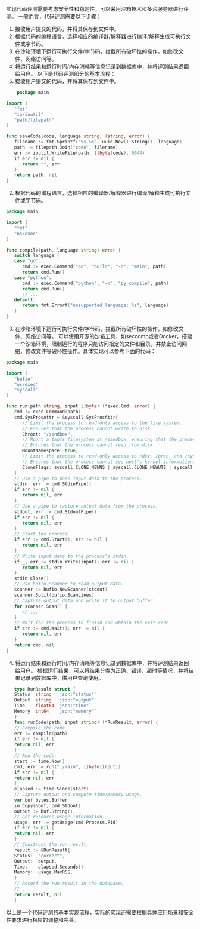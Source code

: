 实现代码评测需要考虑安全性和稳定性，可以采用沙箱技术和多台服务器进行评测。
一般而言，代码评测需要以下步骤：
1. 接收用户提交的代码，并将其保存到文件中。
2. 根据代码的编程语言，选择相应的编译器/解释器进行编译/解释生成可执行文件或字节码。
3. 在沙箱环境下运行可执行文件/字节码，拦截所有破坏性的操作，如修改文件、网络访问等。
4. 将运行结果和运行时间/内存消耗等信息记录到数据库中，并将评测结果返回给用户。
   以下是代码评测部分的基本流程：
1. 接收用户提交的代码，并将其保存到文件中。

```go
    package main

import (
   "fmt"
   "io/ioutil"
   "path/filepath"
)

func saveCode(code, language string) (string, error) {
   filename := fmt.Sprintf("%s.%s", uuid.New().String(), language)
   path := filepath.Join("code", filename)
   err := ioutil.WriteFile(path, []byte(code), 0644)
   if err != nil {
      return "", err
   }
   return path, nil
}
  ```
2. 根据代码的编程语言，选择相应的编译器/解释器进行编译/解释生成可执行文件或字节码。

```go
package main

import (
   "fmt"
   "os/exec"
)

func compile(path, language string) error {
   switch language {
   case "go":
      cmd := exec.Command("go", "build", "-o", "main", path)
      return cmd.Run()
   case "python":
      cmd := exec.Command("python", "-m", "py_compile", path)
      return cmd.Run()
      // ...
   default:
      return fmt.Errorf("unsupported language: %s", language)
   }
}

```

3. 在沙箱环境下运行可执行文件/字节码，拦截所有破坏性的操作，如修改文件、网络访问等。
   可以使用开源的沙箱工具，如seccomp或者Docker，搭建一个沙箱环境，限制运行的程序只能访问指定的文件和目录，并禁止访问网络、修改文件等破坏性操作。具体实现可以参考下面的代码：

```go
package main

import (
   "bufio"
   "os/exec"
   "syscall"
)

func run(path string, input []byte) (*exec.Cmd, error) {
   cmd := exec.Command(path)
   cmd.SysProcAttr = &syscall.SysProcAttr{
      // Limit the process to read-only access to the file system.
      // Ensures that the process cannot write to disk.
      Chroot: "/sandbox",
      // Mount a tmpfs filesystem at /sandbox, ensuring that the process cannot read from disk.
      // Ensures that the process cannot read from disk.
      MountNamespace: true,
      // Limit the process to read-only access to /dev, /proc, and /sys.
      // Ensures that the process cannot see host's kernel information.
      CloneFlags: syscall.CLONE_NEWNS | syscall.CLONE_NEWUTS | syscall.CLONE_NEWPID,
   }
   // Use a pipe to pass input data to the process.
   stdin, err := cmd.StdinPipe()
   if err != nil {
      return nil, err
   }
   // Use a pipe to capture output data from the process.
   stdout, err := cmd.StdoutPipe()
   if err != nil {
      return nil, err
   }
   // Start the process.
   if err := cmd.Start(); err != nil {
      return nil, err
   }
   // Write input data to the process's stdin.
   if _, err := stdin.Write(input); err != nil {
      return nil, err
   }
   stdin.Close()
   // Use bufio.Scanner to read output data.
   scanner := bufio.NewScanner(stdout)
   scanner.Split(bufio.ScanLines)
   // Capture output data and write it to output buffer.
   for scanner.Scan() {
      // ...
   }
   // Wait for the process to finish and obtain the exit code.
   if err := cmd.Wait(); err != nil {
      return nil, err
   }
   return cmd, nil
}
```

4. 将运行结果和运行时间/内存消耗等信息记录到数据库中，并将评测结果返回给用户。
   根据运行结果，可以将结果分类为正确、错误、超时等情况，并将结果记录到数据库中，供用户查询使用。
```go
   type RunResult struct {
   Status  string  `json:"status"`
   Output  string  `json:"output"`
   Time    float64 `json:"time"`
   Memory  int64   `json:"memory"`
   }
   func runCode(path, input string) (*RunResult, error) {
   // Compile the code.
   err := compile(path)
   if err != nil {
   return nil, err
   }
   // Run the code.
   start := time.Now()
   cmd, err := run("./main", []byte(input))
   if err != nil {
   return nil, err
   }
   elapsed := time.Since(start)
   // Capture output and compute time/memory usage.
   var buf bytes.Buffer
   io.Copy(&buf, cmd.Stdout)
   output := buf.String()
   // Get resource usage information.
   usage, err := getUsage(cmd.Process.Pid)
   if err != nil {
   return nil, err
   }
   // Construct the run result.
   result := &RunResult{
   Status:  "correct",
   Output:  output,
   Time:    elapsed.Seconds(),
   Memory:  usage.MaxRSS,
   }
   // Record the run result in the database.
   // ...
   return result, nil
   }
```
   以上是一个代码评测的基本实现流程，实际的实现还需要根据具体应用场景和安全性要求进行相应的调整和完善。